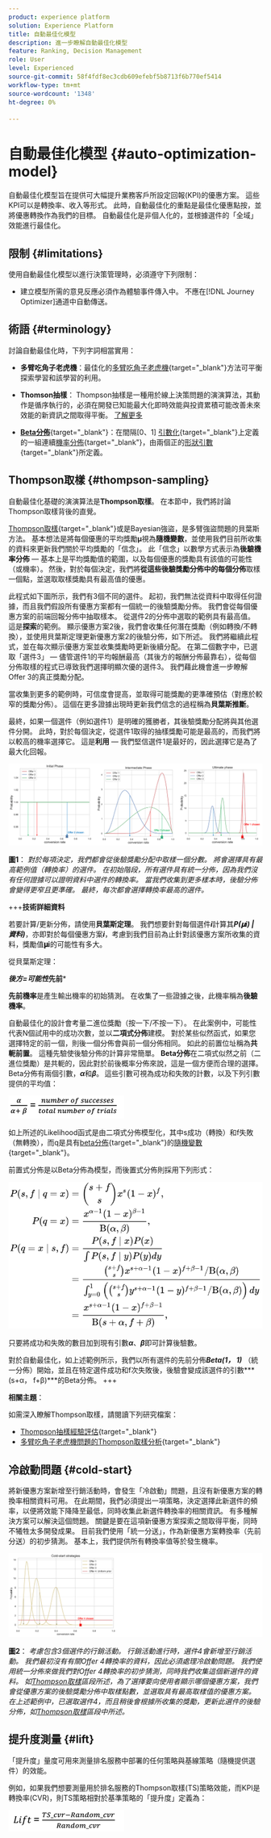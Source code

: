 ```yaml
---
product: experience platform
solution: Experience Platform
title: 自動最佳化模型
description: 進一步瞭解自動最佳化模型
feature: Ranking, Decision Management
role: User
level: Experienced
source-git-commit: 58f4fdf8ec3cdb609efebf5b8713f6b770ef5414
workflow-type: tm+mt
source-wordcount: '1348'
ht-degree: 0%

---
```


# 自動最佳化模型 {#auto-optimization-model}

自動最佳化模型旨在提供可大幅提升業務客戶所設定回報(KPI)的優惠方案。 這些KPI可以是轉換率、收入等形式。 此時，自動最佳化的重點是最佳化優惠點按，並將優惠轉換作為我們的目標。 自動最佳化是非個人化的，並根據選件的「全域」效能進行最佳化。

## 限制 {#limitations}

使用自動最佳化模型以進行決策管理時，必須遵守下列限制：

<!--* Auto-optimization models do not work with the Batch Decisioning API.-->
* 建立模型所需的意見反應必須作為體驗事件傳入中。 不應在[!DNL Journey Optimizer]通道中自動傳送。

## 術語 {#terminology}

討論自動最佳化時，下列字詞相當實用：

* **多臂吃角子老虎機**：最佳化的[多臂吃角子老虎機](https://en.wikipedia.org/wiki/Multi-armed_bandit){target="_blank"}方法可平衡探索學習和該學習的利用。

* **Thomson抽樣**： Thompson抽樣是一種用於線上決策問題的演演算法，其動作是循序執行的，必須在開發已知能最大化即時效能與投資累積可能改善未來效能的新資訊之間取得平衡。 [了解更多](#thompson-sampling)

* [**Beta分佈**](https://en.wikipedia.org/wiki/Beta_distribution){target="_blank"}：在間隔[0、1] [引數化](https://en.wikipedia.org/wiki/Statistical_parameter){target="_blank"}上定義的一組連續[機率分佈](https://en.wikipedia.org/wiki/Probability_distribution){target="_blank"}，由兩個正的[形狀引數](https://en.wikipedia.org/wiki/Shape_parameter){target="_blank"}所定義。

## Thompson取樣 {#thompson-sampling}

自動最佳化基礎的演演算法是&#x200B;**Thompson取樣**。 在本節中，我們將討論Thompson取樣背後的直覺。

[Thompson取樣](https://en.wikipedia.org/wiki/Thompson_sampling){target="_blank"}或是Bayesian強盜，是多臂強盜問題的貝葉斯方法。  基本想法是將每個優惠的平均獎勵𝛍視為&#x200B;**隨機變數**，並使用我們目前所收集的資料來更新我們關於平均獎勵的「信念」。 此「信念」以數學方式表示為&#x200B;**後驗機率分佈** — 基本上是平均獎勵值的範圍，以及每個優惠的獎勵具有該值的可能性（或機率）。 然後，對於每個決定，我們將&#x200B;**從這些後驗獎勵分佈中的每個分佈**&#x200B;取樣一個點，並選取取樣獎勵具有最高值的優惠。

此程式如下圖所示，我們有3個不同的選件。 起初，我們無法從資料中取得任何證據，而且我們假設所有優惠方案都有一個統一的後驗獎勵分佈。 我們會從每個優惠方案的前端回報分佈中抽取樣本。 從選件2的分佈中選取的範例具有最高值。 這是&#x200B;**探索**&#x200B;的範例。 顯示優惠方案2後，我們會收集任何潛在獎勵（例如轉換/不轉換），並使用貝葉斯定理更新優惠方案2的後驗分佈，如下所述。  我們將繼續此程式，並在每次顯示優惠方案並收集獎勵時更新後續分配。 在第二個數字中，已選取「選件3」 — 儘管選件1的平均報酬最高（其後方的報酬分佈最靠右），從每個分佈取樣的程式已導致我們選擇明顯次優的選件3。 我們藉此機會進一步瞭解Offer 3的真正獎勵分配。

當收集到更多的範例時，可信度會提高，並取得可能獎勵的更準確預估（對應於較窄的獎勵分佈）。 這個在更多證據出現時更新我們信念的過程稱為&#x200B;**貝葉斯推斷**。

最終，如果一個選件（例如選件1）是明確的獲勝者，其後驗獎勵分配將與其他選件分開。 此時，對於每個決定，從選件1取得的抽樣獎勵可能是最高的，而我們將以較高的機率選擇它。 這是&#x200B;**利用** — 我們堅信選件1是最好的，因此選擇它是為了最大化回報。

![](../assets/ai-ranking-thompson-sampling.png)

**圖1**： *對於每項決定，我們都會從後驗獎勵分配中取樣一個分數。 將會選擇具有最高範例值（轉換率）的選件。 在初始階段，所有選件具有統一分佈，因為我們沒有任何證據可以證明資料中選件的轉換率。 當我們收集到更多樣本時，後驗分佈會變得更窄且更準確。 最終，每次都會選擇轉換率最高的選件。*

+++**技術詳細資料**

若要計算/更新分佈，請使用&#x200B;**貝葉斯定理**。 我們想要針對每個選件&#x200B;***i***&#x200B;計算其&#x200B;***P(𝛍i) | 資料)***，亦即對於每個優惠方案&#x200B;***i***，考慮到我們目前為止針對該優惠方案所收集的資料，獎勵值&#x200B;**𝛍i**&#x200B;的可能性有多大。

從貝葉斯定理：

***後方=可能性*先前***

**先前機率**&#x200B;是產生輸出機率的初始猜測。 在收集了一些證據之後，此機率稱為&#x200B;**後驗機率**。 

自動最佳化的設計會考量二進位獎勵（按一下/不按一下）。 在此案例中，可能性代表N個試用中的成功次數，並以&#x200B;**二項式分佈**&#x200B;建模。 對於某些似然函式，如果您選擇特定的前一個，則後一個分佈會與前一個分佈相同。 如此的前置位址稱為&#x200B;**共軛前置**。 這種先驗使後驗分佈的計算非常簡單。 **Beta分佈**&#x200B;在二項式似然之前（二進位獎勵）是共軛的，因此對於前後概率分佈來說，這是一個方便而合理的選擇。Beta分佈有兩個引數，***α***&#x200B;和&#x200B;***β***。 這些引數可視為成功和失敗的計數，以及下列引數提供的平均值：

![](../assets/ai-ranking-beta-distribution.png)

如上所述的Likelihood函式是由二項式分佈模型化，其中s成功（轉換）和f失敗（無轉換），而q是具有[beta分佈](https://en.wikipedia.org/wiki/Beta_distribution){target="_blank"}的[隨機變數](https://en.wikipedia.org/wiki/Random_variable){target="_blank"}。

前置式分佈是以Beta分佈為模型，而後置式分佈則採用下列形式：

![](../assets/ai-ranking-posterior-distribution.svg)

只要將成功和失敗的數目加到現有引數&#x200B;***α***、***β***&#x200B;即可計算後驗數。

對於自動最佳化，如上述範例所示，我們以所有選件的先前分佈&#x200B;***Beta(1， 1)*** （統一分佈）開始，並且在特定選件成功和f次失敗後，後驗會變成該選件的引數&#x200B;***(s+α， f+β)***的Beta分佈。
+++

**相關主題**：

如需深入瞭解Thompson取樣，請閱讀下列研究檔案：

* [Thompson抽樣經驗評估](https://proceedings.neurips.cc/paper/2011/file/e53a0a2978c28872a4505bdb51db06dc-Paper.pdf){target="_blank"}
* [多臂吃角子老虎機問題的Thompson取樣分析](https://proceedings.mlr.press/v23/agrawal12/agrawal12.pdf){target="_blank"}

## 冷啟動問題 {#cold-start}

將新優惠方案新增至行銷活動時，會發生「冷啟動」問題，且沒有新優惠方案的轉換率相關資料可用。 在此期間，我們必須提出一項策略，決定選擇此新選件的頻率，以便將效能下降降至最低，同時收集此新選件轉換率的相關資訊。 有多種解決方案可以解決這個問題。 關鍵是要在這項新優惠方案探索之間取得平衡，同時不犧牲太多開發成果。 目前我們使用「統一分送」，作為新優惠方案轉換率（先前分送）的初步猜測。 基本上，我們提供所有轉換率值等於發生機率。

![](../assets/ai-ranking-cold-start-strategies.png)

**圖2**： *考慮包含3個選件的行銷活動。 行銷活動進行時，選件4會新增至行銷活動。 我們最初沒有有關Offer 4轉換率的資料，因此必須處理冷啟動問題。 我們使用統一分佈來做我們對Offer 4轉換率的初步猜測，同時我們收集這個新選件的資料。 如[Thompson取樣](#thompson-sampling)區段所述，為了選擇要向使用者顯示哪個優惠方案，我們會從優惠方案的後驗獎勵分佈中取樣點數，並選取具有最高取樣值的優惠方案。 在上述範例中，已選取選件4，而且稍後會根據所收集的獎勵，更新此選件的後驗分佈，如[Thompson取樣](#thompson-sampling)區段中所述。*

## 提升度測量 {#lift}

「提升度」量度可用來測量排名服務中部署的任何策略與基線策略（隨機提供選件）的效能。

例如，如果我們想要測量用於排名服務的Thompson取樣(TS)策略效能，而KPI是轉換率(CVR)，則TS策略相對於基準策略的「提升度」定義為：

![](../assets/ai-ranking-lift.png)
